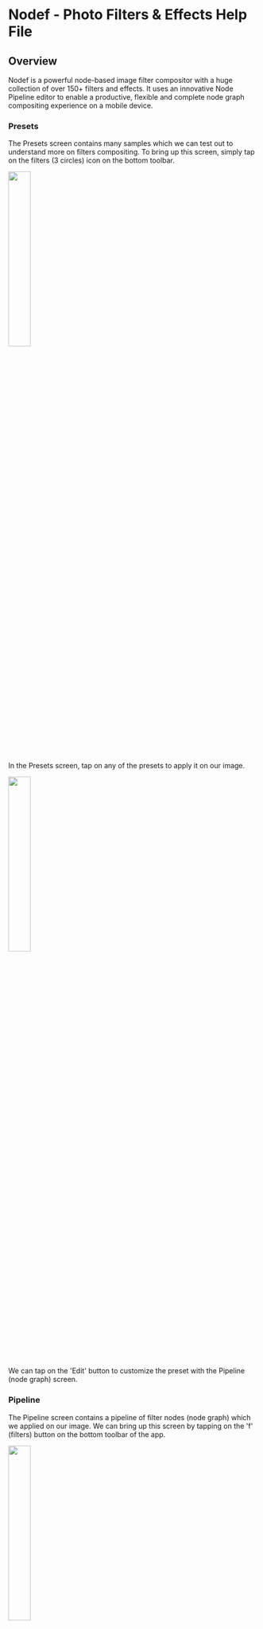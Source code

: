 # Nodef - Photo Filters & Effects Help File

## Overview
 
Nodef is a powerful node-based image filter compositor with a huge collection of over 150+ filters and effects. It uses an innovative Node Pipeline editor to enable a productive, flexible and complete node graph compositing experience on a mobile device.
 
### Presets
 
 The Presets screen contains many samples which we can test out to understand more on filters compositing. To bring up this screen, simply tap on the filters (3 circles) icon on the bottom toolbar.
 
<img src="https://user-images.githubusercontent.com/47021297/186766901-1d6cde91-b99f-4cd3-a63a-78fcad90f777.jpeg" width="30%" height="30%">

In the Presets screen, tap on any of the presets to apply it on our image.

<img src="https://user-images.githubusercontent.com/47021297/186768216-aab83fe5-999b-417e-8ac0-90fa04950178.png" width="30%" height="30%">

We can tap on the 'Edit' button to customize the preset with the Pipeline (node graph) screen.
 
### Pipeline
 
The Pipeline screen contains a pipeline of filter nodes (node graph) which we applied on our image. We can bring up this screen by tapping on the 'f' (filters) button on the bottom toolbar of the app.
 
 <img src="https://user-images.githubusercontent.com/47021297/186768256-339083c8-d177-4960-9a74-25cee17bc9f6.jpeg" width="30%" height="30%">

## Filters Compositing
 
 Compositing is the process of combining multiple seemingly simple nodes, in our case image filters, to render and achieve a desirable composite effect. The process involves adding and compositing nodes in a node graph. In Nodef, we have designed from the ground up a 'Mobile First' Node Pipeline to streamline, simplify, and manage the node graph.
 
### Adding Filters
 
 To add filters, we select a filter node and add it to the pipeline (node graph) with the + button. The steps are illustrated by the flow of the arrows below.

 <img src="https://user-images.githubusercontent.com/47021297/186768290-e6f1fe4a-564e-48c6-94d0-406d79e5dbf5.jpeg" width="30%" height="30%">

 The Color Controls node enables us to set the Brightness, Contrast and Saturation of an image.
 
### Chaining Filters
 
 We can combine (chain) filters by adding nodes into the pipeline sequentially. For example, we can add a Color Monochrome node and then a Gaussian Blur node.
 
  <img src="https://user-images.githubusercontent.com/47021297/186768314-75265909-a279-43d8-b033-bf366da35ba7.jpeg" width="30%" height="30%">

 In the above, the Original Image (Node 0) is used as the input for Color Monochrome (Node 1). The output of Color Monochrome (Node 1) is used as the input for Gaussian Blur (Node 2).

  <img src="https://user-images.githubusercontent.com/47021297/186770353-827b0032-5434-4f84-ad9b-da13b8f90f15.jpeg" width="30%" height="30%">

The result of our filter nodes pipeline is shown below. We can add, delete and chain any number of nodes, or reorder the nodes with the Edit button.

  <img src="https://user-images.githubusercontent.com/47021297/186768356-eed63864-e242-4f45-b1bf-ada32eae74cc.jpeg" width="30%" height="30%">

### Node Properties
 
We can change node properties by tapping on a node in the pipeline to bring up the properties screen.
          
  <img src="https://user-images.githubusercontent.com/47021297/186770484-4fdfbaac-8095-4316-ab6a-ae9c3b0da5a5.jpeg" width="30%" height="30%">
 
 After tapping on Node 1, we can change the Color and Intensity properties of the Color Monochrome filter.
 
   <img src="https://user-images.githubusercontent.com/47021297/186768404-4316fc87-e334-4c99-a3f3-70081dd2eaf6.jpeg" width="30%" height="30%">

### Compositing Filters
 
 We can blend two filter nodes together with a Composite node. A composite node can be added by the 'ADD COMPOSITE FILTER NODE' option.

   <img src="https://user-images.githubusercontent.com/47021297/186768426-76b02b67-c0c8-4b51-97ae-4aeb70686edb.jpeg" width="30%" height="30%">

 In the above, we first add a Checkerboard Generator (generates a checkerboard as its name implies) as Node 1. Next, we blend Node 1 (Checkerboard) and Node 0 (Original Image) with a Color Dodge Blend Mode filter. The following is the result of our composite.

   <img src="https://user-images.githubusercontent.com/47021297/186768452-ca078cba-4d81-4932-ab56-57935e9ece80.jpeg" width="30%" height="30%">

 The input images used for performing the composite (blend) filter can be setup by first tapping on the Color Dodge Blend Mode node and then changing its Input Image properties.
 
### Input Image
 
 When we chain or composite filters, the Input Image of a node is automatically set to the preceding node. This process is known as auto-chaining. When we reorder or delete nodes, the  Input Image node used will be adjusted automatically.
 
 <img src="https://user-images.githubusercontent.com/47021297/186768492-53cad167-0f3b-4f3c-81f7-18379a7a403a.jpeg" width="30%" height="30%">

 We can change the Input Image by tapping on a Node and then changing its Input Image property.

 <img src="https://user-images.githubusercontent.com/47021297/186768510-8c39a669-208c-4209-8f78-34b5e442f369.jpeg" width="30%" height="30%">

 In the above, we can tap on 'Preceding' to select a different Node to use as the Input Image.
 
 <img src="https://user-images.githubusercontent.com/47021297/186768529-dc66ae94-f2de-4695-b4a4-ce3fb208baca.jpeg" width="30%" height="30%">

If we select Node 1 as the new Input Image for Node 3, the following is what we get in our pipeline. We now skip the Color Monochrome node and just apply the Gaussian Blur to Node 1.
 
 <img src="https://user-images.githubusercontent.com/47021297/186768542-7b5d9378-b76d-4afb-a875-59e9f3bb57b0.jpeg" width="30%" height="30%">

 The double quotes (\"1\") indicates a node specified by us instead of the automatically assigned preceding node.

### Background Image
 
In a composite blend filter, we usually have both an Input and Background Image. As noted earlier, the Input Image, unless otherwise specified, is automatically assigned to the preceding node by default. The Background Image, on the other hand, is automatically assigned to Node 0 (Original Image) by default.

 <img src="https://user-images.githubusercontent.com/47021297/186768605-b8d3d3f9-87e2-4335-b74d-609b83d16677.jpeg" width="30%" height="30%">

 We can change the Background Image by tapping on a node and then changing its Background Image property.

<img src="https://user-images.githubusercontent.com/47021297/186768616-9186b432-0bdb-40c7-a27f-4e2ee3669c1d.jpeg" width="30%" height="30%">

## Setting the Viewer
 
 The upper portion of the app, the Viewer, displays the effect of applying all the filters in our pipeline (node graph) on the image. The Viewer can be set to display the effect of the pipeline up to a specific node. We do this by ‘long pressing’ on the yellow socket of a node in the pipeline.
 
 <img src="https://user-images.githubusercontent.com/47021297/186768648-f083b4ea-2d64-4cd0-88c1-3e5a208a812e.png" width="30%" height="30%">

In the above, after 'long pressing' on the yellow color socket of Node 1, the Viewer displays the rendered output of Node 1 instead of the output of the entire pipeline. The yellow color socket turns blue to indicate where the Viewer is set to. The Viewer will automatically reset back to display the output of the entire pipeline when we exit the Pipeline screen.

By setting the Viewer from the top to the bottom of the pipeline, one after another, it enables us to view the effect of each node on our image. This can help us quickly understand the progression steps we have taken in achieving the result we require. This process is known as Viewer Cycling.
 
